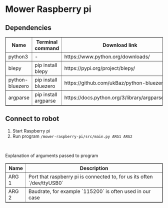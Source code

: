 # Mower Raspberry pi

## Dependencies
<table border=1>
    <tr>
        <th>Name</th>
        <th>Terminal command</th>
        <th>Download link</th>
    </tr>
    <tr>
        <td>python3</td>
        <td> - </td>
        <td>https://www.python.org/downloads/</td>
    </tr>
    <tr>
        <td>blepy</td>
        <td>pip install blepy</td>
        <td>https://pypi.org/project/blepy/</td>       
    </tr>
    <tr>
        <td>python-bluezero</td>
        <td>pip install bluezero</td>
        <td>https://github.com/ukBaz/python-bluezero</td>
    </tr>
    <tr>
        <td>argparse</td>
        <td>pip install argparse</td>
        <td>https://docs.python.org/3/library/argparse.html</td>
    </tr>
</table>



## Connect to robot
1. Start Raspberry pi
2. Run program `/mower-raspberry-pi/src/main.py ARG1 ARG2`

<br>

Explanation of arguments passed to program
<table border=1>
    <tr>
            <th>Name</th>
            <th>Description</th>
    </tr>
    <tr>
            <td>ARG 1</td>
            <td>Port that raspberry pi is connected to, for us its often `/dev/ttyUSB0`</td>
    </tr>
    <tr>
            <td>ARG 2</td>
            <td>Baudrate, for example `115200` is often used in our case</td>
    </tr>
</table>
